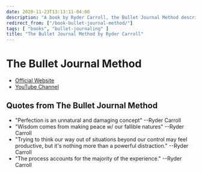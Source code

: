 ```yaml
---
date: 2020-11-23T13:13:11-04:00
description: "A book by Ryder Carroll, the Bullet Journal Method describes an approach to life management through journals"
redirect_from: ["/book-bullet-journal-method/"]
tags: [ "books", "bullet-journaling" ]
title: "The Bullet Journal Method by Ryder Carroll"
---
```


# The Bullet Journal Method

* [Official Website](https://bulletjournal.com/pages/book)
* [YouTube Channel](https://www.youtube.com/bulletjournal)

## Quotes from The Bullet Journal Method

* "Perfection is an unnatural and damaging concept" --Ryder Carroll
* "Wisdom comes from making peace w/ our fallible natures" --Ryder Carroll
* "Trying to think our way out of situations beyond our control may feel productive, but it's nothing more than a powerful distraction." --Ryder Carroll
* "The process accounts for the majority of the experience." --Ryder Carroll
